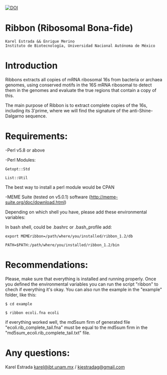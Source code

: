 [![DOI](https://zenodo.org/badge/264321275.svg)](https://zenodo.org/badge/latestdoi/264321275)

# Ribbon (Ribosomal Bona-fide)

    Karel Estrada && Enrique Merino
    Instituto de Biotecnología, Universidad Nacional Autónoma de México
   
# Introduction
Ribbons extracts all copies of mRNA ribosomal 16s from bacteria or archaea genomes, using conserved motifs in the 16S mRNA ribosomal to detect them in the genomes and evaluate the true regions that contain a copy of this.

The main purpose of Ribbon is to extract complete copies of the 16s, including its 3'prime, where we will find the signature of the anti-Shine-Dalgarno sequence.

# Requirements:

-Perl v5.8 or above

-Perl Modules: 

    Getopt::Std

    List::Util

The best way to install a perl module would be CPAN

-MEME Suite (tested on v5.0.1) software (http://meme-suite.org/doc/download.html)


Depending on which shell you have, please add these environmental variables:

In bash shell, could be .bashrc or .bash_profile add:

    export MEMEribbon=/path/where/you/installed/ribbon_1.2/db

    PATH=$PATH:/path/where/you/installed/ribbon_1.2/bin

# Recommendations:

Please, make sure that everything is installed and running properly.
Once you defined the environmental variables you can run the script "ribbon" to chech if everything it's okay. You can also run the example in the "example" folder, like this:


    $ cd example

    $ ribbon ecoli.fna ecoli


if everything worked well, the md5sum firm of generated file "ecoli.rib_complete_tail.fna" must be equal to the md5sum firm in the "md5sum_ecoli.rib_complete_tail.txt" file.


# Any questions:

Karel Estrada
karel@ibt.unam.mx / kjestradag@gmail.com
